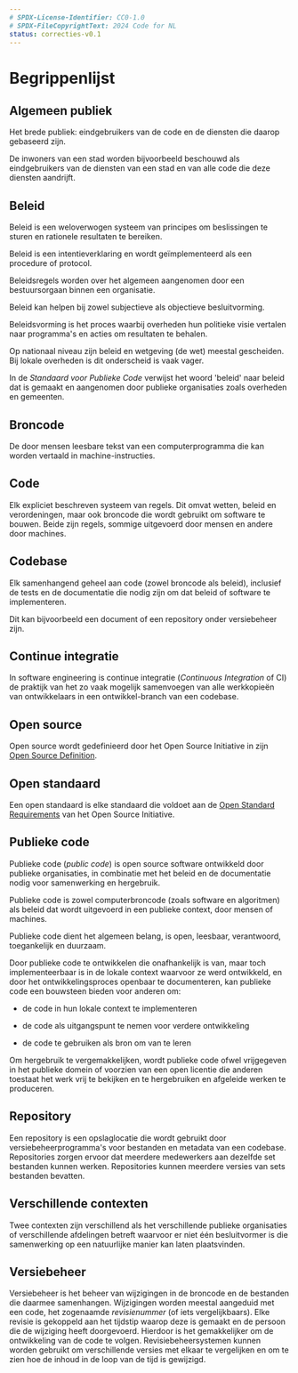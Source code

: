 ```yaml
---
# SPDX-License-Identifier: CC0-1.0
# SPDX-FileCopyrightText: 2024 Code for NL
status: correcties-v0.1
---
```


# Begrippenlijst

## Algemeen publiek

Het brede publiek: eindgebruikers van de code en de diensten die daarop gebaseerd zijn.

De inwoners van een stad worden bijvoorbeeld beschouwd als eindgebruikers van de diensten van een stad en van alle code die deze diensten aandrijft.

## Beleid

Beleid is een weloverwogen systeem van principes om beslissingen te sturen en rationele resultaten te bereiken.

Beleid is een intentieverklaring en wordt geïmplementeerd als een procedure of protocol.

Beleidsregels worden over het algemeen aangenomen door een bestuursorgaan binnen een organisatie.

Beleid kan helpen bij zowel subjectieve als objectieve besluitvorming.

Beleidsvorming is het proces waarbij overheden hun politieke visie vertalen naar programma\'s en acties om resultaten te behalen.

Op nationaal niveau zijn beleid en wetgeving (de wet) meestal gescheiden. Bij lokale overheden is dit onderscheid is vaak vager.

In de *Standaard voor Publieke Code* verwijst het woord 'beleid' naar beleid dat is gemaakt en aangenomen door publieke organisaties zoals overheden en gemeenten.

## Broncode

De door mensen leesbare tekst van een computerprogramma die kan worden vertaald in machine-instructies.

## Code

Elk expliciet beschreven systeem van regels. Dit omvat wetten, beleid en verordeningen, maar ook broncode die wordt gebruikt om software te bouwen. Beide zijn regels, sommige uitgevoerd door mensen en andere door machines.

## Codebase

Elk samenhangend geheel aan code (zowel broncode als beleid), inclusief de tests en de documentatie die nodig zijn om dat beleid of software te implementeren.

Dit kan bijvoorbeeld een document of een repository onder versiebeheer zijn.

## Continue integratie

In software engineering is continue integratie (*Continuous Integration* of CI) de praktijk van het zo vaak mogelijk samenvoegen van alle werkkopieën van ontwikkelaars in een ontwikkel-branch van een codebase.

## Open source

Open source wordt gedefinieerd door het Open Source Initiative in zijn [Open Source Definition](https://opensource.org/definition-annotated).

## Open standaard

Een open standaard is elke standaard die voldoet aan de [Open Standard Requirements](https://opensource.org/osr) van het Open Source Initiative.

## Publieke code

Publieke code (*public code*) is open source software ontwikkeld door publieke organisaties, in combinatie met het beleid en de documentatie nodig voor samenwerking en hergebruik.

Publieke code is zowel computerbroncode (zoals software en algoritmen) als beleid dat wordt uitgevoerd in een publieke context, door mensen of machines.

Publieke code dient het algemeen belang, is open, leesbaar, verantwoord, toegankelijk en duurzaam.

Door publieke code te ontwikkelen die onafhankelijk is van, maar toch implementeerbaar is in de lokale context waarvoor ze werd ontwikkeld, en door het ontwikkelingsproces openbaar te documenteren, kan publieke code een bouwsteen bieden voor anderen om:

- de code in hun lokale context te implementeren

- de code als uitgangspunt te nemen voor verdere ontwikkeling

- de code te gebruiken als bron om van te leren

Om hergebruik te vergemakkelijken, wordt publieke code ofwel vrijgegeven in het publieke domein of voorzien van een open licentie die anderen toestaat het werk vrij te bekijken en te hergebruiken en afgeleide werken te produceren.

## Repository

Een repository is een opslaglocatie die wordt gebruikt door versiebeheerprogramma\'s voor bestanden en metadata van een codebase. Repositories zorgen ervoor dat meerdere medewerkers aan dezelfde set bestanden kunnen werken. Repositories kunnen meerdere versies van sets bestanden bevatten.

## Verschillende contexten

Twee contexten zijn verschillend als het verschillende publieke organisaties of verschillende afdelingen betreft waarvoor er niet één besluitvormer is die samenwerking op een natuurlijke manier kan laten plaatsvinden.

## Versiebeheer

Versiebeheer is het beheer van wijzigingen in de broncode en de bestanden die daarmee samenhangen. Wijzigingen worden meestal aangeduid met een code, het zogenaamde *revisienummer* (of iets vergelijkbaars). Elke revisie is gekoppeld aan het tijdstip waarop deze is gemaakt en de persoon die de wijziging heeft doorgevoerd. Hierdoor is het gemakkelijker om de ontwikkeling van de code te volgen. Revisiebeheersystemen kunnen worden gebruikt om verschillende versies met elkaar te vergelijken en om te zien hoe de inhoud in de loop van de tijd is gewijzigd.
